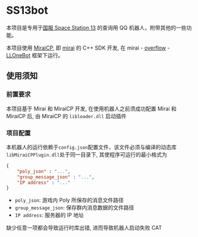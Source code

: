 # SS13bot

本项目是专用于[国服 Space Station 13](https://qm.qq.com/q/NdFaMsp0oU) 的查询用 QQ 机器人，附带其他的一些功能。

本项目使用 [MiraiCP](https://github.com/Nambers/MiraiCP), 即 [mirai](https://github.com/mamoe/mirai) 的 C++ SDK 开发, 在 mirai - [overflow](https://github.com/MrXiaoM/overflow) - [LLOneBot](https://llonebot.github.io/zh-CN/) 框架下运行。

## 使用须知

### 前置要求

本项目基于 Mirai 和 MiraiCP 开发, 在使用机器人之前须成功配置 Mirai 和 MiraiCP 后, 由 MiraiCP 的 `libloader.dll` 启动插件

### 项目配置

本机器人的运行依赖于`config.json`配置文件，该文件必须与编译的动态库`libMiraiCPPlugin.dll`处于同一目录下, 其使程序可运行的最小格式为
```json
{
    "poly_json" : "...",
    "group_message_json" : "...",
    "IP address" : "..."
}
```
- `poly_json`: 游戏内 Poly 所保存的消息文件路径
- `group_message_json`: 保存群内消息数据的文件路径
- `IP address`: 服务器的 IP 地址

缺少任意一项都会导致运行时库出错, 进而导致机器人启动失败
CAT
